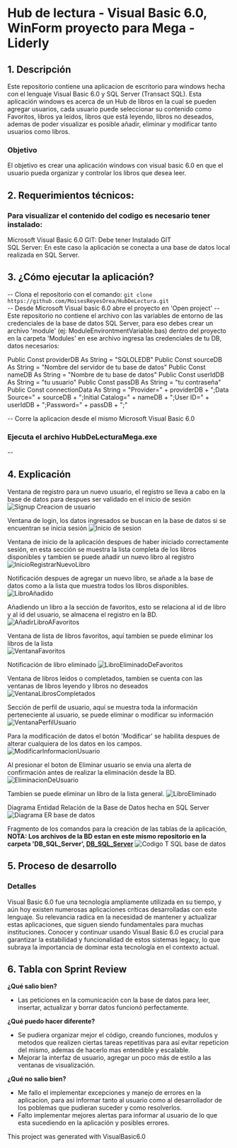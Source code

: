 # Hub de lectura - Visual Basic 6.0, WinForm proyecto para Mega - Liderly

## 1. Descripción
Este repositorio contiene una aplicacion de escritorio para windows hecha con el lenguaje Visual Basic 6.0 y SQL Server (Transact SQL). Esta aplicación windows es acerca de un Hub de libros en la cual se pueden agregar usuarios, cada usuario puede seleccionar su contenido como Favoritos, libros ya leidos, libros que está leyendo, libros no deseados, ademas de poder visualizar es posible añadir, eliminar y modificar tanto usuarios como libros. 

### Objetivo
El objetivo es crear una aplicación windows con visual basic 6.0 en que el usuario pueda organizar y controlar los libros que desea leer.

## 2. Requerimientos técnicos:
### Para visualizar el contenido del codigo es necesario tener instalado:  
Microsoft Visual Basic 6.0 
GIT: Debe tener Instalado GIT  
SQL Server: En este caso la aplicación se conecta a una base de datos local realizada en SQL Server.  

## 3. ¿Cómo ejecutar la aplicación?

-- Clona el repositorio con el comando:  ```git clone https://github.com/MoisesReyesOrea/HubDeLectura.git```  
-- Desde Microsoft Visual basic 6.0 abre el proyecto en 'Open project' 
-- Este repositorio no contiene el archivo con las variables de entorno de las credenciales de la base de datos SQL Server, para eso debes crear un archivo 'module'
(ej: ModuleEnvirontmentVariable.bas) dentro del proyecto en la carpeta 'Modules' en ese archivo ingresa las credenciales de tu DB, datos necesarios:

Public Const providerDB As String = "SQLOLEDB"
Public Const sourceDB As String = "Nombre del servidor de tu base de datos"
Public Const nameDB As String = "Nombre de tu base de datos"
Public Const userIdDB As String = "tu usuario"
Public Const passDB As String = "tu contraseña"
Public Const connectionData As String = "Provider=" + providerDB + ";Data Source=" + sourceDB + ";Initial Catalog=" + nameDB + ";User ID=" + userIdDB + ";Password=" + passDB + ";"

-- Corre la aplicacion desde el mismo Microsoft Visual Basic 6.0 

### Ejecuta el archivo HubDeLecturaMega.exe
--   

## 4. Explicación
Ventana de registro para un nuevo usuario, el registro se lleva a cabo en la base de datos para despues ser validado en el inicio de sesión  
![Signup Creacion de usuario](https://github.com/user-attachments/assets/81b06a35-aabd-4316-aa8c-def18da732df)  

Ventana de login, los datos ingresados se buscan en la base de datos si se encuentran se inicia sesión
![Inicio de sesion](https://github.com/user-attachments/assets/24fcbcfb-7d64-4b61-8946-8ef8e53ed531)  

Ventana de inicio de la aplicación despues de haber iniciado correctamente sesión, en esta sección se muestra la lista completa de los libros disponibles y tambien se puede añadir un nuevo libro al registro
![InicioRegistrarNuevoLibro](https://github.com/user-attachments/assets/60e115df-bd25-4af3-9c7e-0054f14f3444)  

Notificación despues de agregar un nuevo libro, se añade a la base de datos como a la lista que muestra todos los libros disponibles.  
![LibroAñadido](https://github.com/user-attachments/assets/60b35cd4-de34-4e4a-ba59-2d52e58152d6)  

Añadiendo un libro a la sección de favoritos, esto se relaciona al id de libro y al id del usuario, se almacena el registro en la BD.
![AñadirLibroAFavoritos](https://github.com/user-attachments/assets/74b5530e-a986-4720-8678-bf453ec48bb9)

Ventana de lista de libros favoritos, aquí tambien se puede eliminar los libros de la lista  
![VentanaFavoritos](https://github.com/user-attachments/assets/31649901-2412-4c09-ba85-665dfb73acaa)  

Notificación de libro eliminado
![LibroEliminadoDeFavoritos](https://github.com/user-attachments/assets/51323c9f-c109-4227-a13d-5047448c96aa)  

Ventana de libros leidos o completados, tambien se cuenta con las ventanas de libros leyendo y libros no deseados
![VentanaLibrosCompletados](https://github.com/user-attachments/assets/2dc8c27a-4118-4ea9-90d5-c5c92a4b07a2)  

Sección de perfil de usuario, aquí se muestra toda la información perteneciente al usuario, se puede eliminar o modificar su información  
![VentanaPerfilUsuario](https://github.com/user-attachments/assets/fdb9c9cf-5c47-47bb-ad1a-048cc140bde8)  

Para la modificación de datos el botón 'Modificar' se habilita despues de alterar cualquiera de los datos en los campos.  
![ModificarInformacionUsuario](https://github.com/user-attachments/assets/39a49115-4031-4e5e-94ed-350d815b2040)  

Al presionar el boton de Eliminar usuario se envia una alerta de confirmación antes de realizar la eliminación desde la BD.
![EliminacionDeUsuario](https://github.com/user-attachments/assets/0a31dceb-ac90-4cde-86d1-76f3e947ae89)  

Tambien se puede eliminar un libro de la lista general.
![LibroEliminado](https://github.com/user-attachments/assets/bc66e363-449d-4e5c-89d2-1d5d194e0171)  

Diagrama Entidad Relación de la Base de Datos hecha en SQL Server
![Diagrama ER base de datos](https://github.com/user-attachments/assets/0429a004-5f2d-465f-b3cd-ea7f08e41d2b)  

Fragmento de los comandos para la creación de las tablas de la aplicación, **NOTA: Los archivos de la BD estan en este mismo repositorio en la carpeta 'DB_SQL_Server', [DB_SQL_Server](DB_SQL_Server)**
![Codigo T SQL base de datos](https://github.com/user-attachments/assets/ecef1d89-f651-4932-8ada-fe688c743818)  

## 5. Proceso de desarrollo

### Detalles
Visual Basic 6.0 fue una tecnología ampliamente utilizada en su tiempo, y aún hoy existen numerosas aplicaciones críticas desarrolladas con este lenguaje. Su relevancia radica en la necesidad de mantener y actualizar estas aplicaciones, que siguen siendo fundamentales para muchas instituciones. Conocer y continuar usando Visual Basic 6.0 es crucial para garantizar la estabilidad y funcionalidad de estos sistemas legacy, lo que subraya la importancia de dominar esta tecnología en el contexto actual.


## 6. Tabla con Sprint Review
**¿Qué salio bien?**  
- Las peticiones en la comunicación con la base de datos para leer, insertar, actualizar y borrar datos funcionó perfectamente.

**¿Qué puedo hacer diferente?**  
- Se pudiera organizar mejor el código, creando funciones, modulos y metodos que realizen ciertas tareas repetitivas para así evitar repeticion del mismo, ademas de hacerlo mas entendible y escalable.
- Mejorar la interfaz de usuario, agregar un poco más de estilo a las ventanas de visualización.

**¿Qué no salio bien?**  
- Me fallo el implementar excepciones y manejo de errores en la aplicacion, para así informar tanto al usuario como al desarrollador de los poblemas que pudieran suceder y como resolverlos.
- Falto implementar mejores alertas para informar al usuario de lo que esta sucediendo en la aplicación y posibles errores.



This project was generated with VisualBasic6.0
